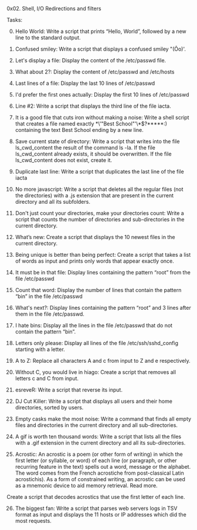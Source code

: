 0x02. Shell, I/O Redirections and filters


Tasks:

0. Hello World: Write a script that prints “Hello, World”, followed by a new line to the standard output.

1. Confused smiley: Write a script that displays a confused smiley "(Ôo)'.

2. Let's display a file: Display the content of the /etc/passwd file.

3. What about 2?: Display the content of /etc/passwd and /etc/hosts

4. Last lines of a file: Display the last 10 lines of /etc/passwd

5. I'd prefer the first ones actually: Display the first 10 lines of /etc/passwd

6. Line #2: Write a script that displays the third line of the file iacta.

7. It is a good file that cuts iron without making a noise: Write a shell script that creates a file named exactly \*\\'"Best School"\'\\*$\?\*\*\*\*\*:) containing the text Best School ending by a new line.

8. Save current state of directory: Write a script that writes into the file ls_cwd_content the result of the command ls -la. If the file ls_cwd_content already exists, it should be overwritten. If the file ls_cwd_content does not exist, create it.

9. Duplicate last line: Write a script that duplicates the last line of the file iacta

10. No more javascript: Write a script that deletes all the regular files (not the directories) with a .js extension that are present in the current directory and all its subfolders.

11. Don't just count your directories, make your directories count: Write a script that counts the number of directories and sub-directories in the current directory.

12. What’s new: Create a script that displays the 10 newest files in the current directory.

13. Being unique is better than being perfect: Create a script that takes a list of words as input and prints only words that appear exactly once.

14. It must be in that file: Display lines containing the pattern “root” from the file /etc/passwd

15. Count that word: Display the number of lines that contain the pattern “bin” in the file /etc/passwd

16. What's next?: Display lines containing the pattern “root” and 3 lines after them in the file /etc/passwd.

17. I hate bins: Display all the lines in the file /etc/passwd that do not contain the pattern “bin”.

18. Letters only please: Display all lines of the file /etc/ssh/sshd_config starting with a letter.

19. A to Z: Replace all characters A and c from input to Z and e respectively.

20. Without C, you would live in hiago: Create a script that removes all letters c and C from input.

21. esreveR: Write a script that reverse its input.

22. DJ Cut Killer: Write a script that displays all users and their home directories, sorted by users.

23. Empty casks make the most noise: Write a command that finds all empty files and directories in the current directory and all sub-directories.

24. A gif is worth ten thousand words: Write a script that lists all the files with a .gif extension in the current directory and all its sub-directories.

25. Acrostic: An acrostic is a poem (or other form of writing) in which the first letter (or syllable, or word) of each line (or paragraph, or other recurring feature in the text) spells out a word, message or the alphabet. The word comes from the French acrostiche from post-classical Latin acrostichis). As a form of constrained writing, an acrostic can be used as a mnemonic device to aid memory retrieval. Read more.

Create a script that decodes acrostics that use the first letter of each line.

26. The biggest fan: Write a script that parses web servers logs in TSV format as input and displays the 11 hosts or IP addresses which did the most requests.
